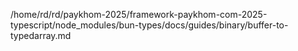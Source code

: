 /home/rd/rd/paykhom-2025/framework-paykhom-com-2025-typescript/node_modules/bun-types/docs/guides/binary/buffer-to-typedarray.md